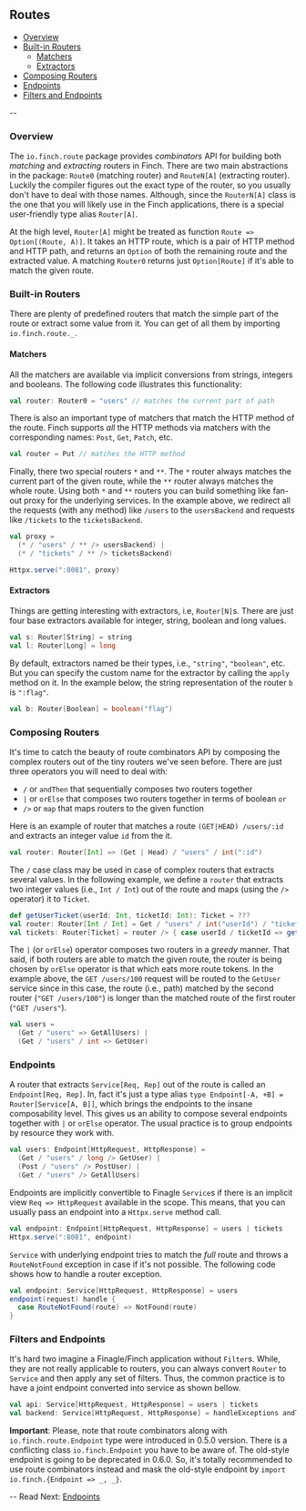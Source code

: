 ## Routes

* [Overview](route.md#overview)
* [Built-in Routers](route.md#built-in-routers)
  * [Matchers](route.md#matchers)
  * [Extractors](route.md#extractors)
* [Composing Routers](route.md#composing-routers)
* [Endpoints](route.md#endpoints)
* [Filters and Endpoints](route.md#filters-and-endpoints)

--

### Overview

The `io.finch.route` package provides _combinators_ API for building both _matching_ and _extracting_ routers in
Finch. There are two main abstractions in the package: `Route0` (matching router) and `RouteN[A]` (extracting router).
Luckily the compiler figures out the exact type of the router, so you usually don't have to deal with those names.
Although, since the `RouterN[A]` class is the one that you will likely use in the Finch applications, there is a special
user-friendly type alias `Router[A]`.

At the high level, `Router[A]` might be treated as function `Route => Option[(Route, A)]`. It takes an HTTP route, which
is a pair of HTTP method and HTTP path, and returns an `Option` of both the remaining route and the extracted value. A
matching `Router0` returns just `Option[Route]` if it's able to match the given route.

### Built-in Routers

There are plenty of predefined routers that match the simple part of the route or extract some value from it. You can
get of all them by importing `io.finch.route._`. 

#### Matchers

All the matchers are available via implicit conversions from strings, integers and booleans. The following code
illustrates this functionality:

```scala
val router: Router0 = "users" // matches the current part of path
```

There is also an important type of matchers that match the HTTP method of the route. Finch supports _all_ the HTTP
methods via matchers with the corresponding names: `Post`, `Get`, `Patch`, etc.

```scala
val router = Put // matches the HTTP method
```

Finally, there two special routers `*` and `**`. The `*` router always matches the current part of the given route,
while the `**` router always matches the whole route. Using both `*` and `**` routers you can build something like
fan-out proxy for the underlying services. In the example above, we redirect all the requests (with any method) like
`/users` to the `usersBackend` and requests like `/tickets` to the `ticketsBackend`.

```scala
val proxy = 
  (* / "users" / ** /> usersBackend) |
  (* / "tickets" / ** /> ticketsBackend)

Httpx.serve(":8081", proxy)
```
#### Extractors

Things are getting interesting with extractors, i.e, `Router[N]`s. There are just four base extractors available for 
integer, string, boolean and long values.

```scala
val s: Router[String] = string
val l: Router[Long] = long
```

By default, extractors named be their types, i.e., `"string"`, `"boolean"`, etc. But you can specify the custom name for
the extractor by calling the `apply` method on it. In the example below, the string representation of the router `b` is
`":flag"`.

```scala
val b: Router[Boolean] = boolean("flag")
```

### Composing Routers

It's time to catch the beauty of route combinators API by composing the complex routers out of the tiny routers we've
seen before. There are just three operators you will need to deal with: 

* `/` or `andThen` that sequentially composes two routers together
* `|` or `orElse` that composes two routers together in terms of boolean `or`
* `/>` or `map` that maps routers to the given function

Here is an example of router that matches a route `(GET|HEAD) /users/:id` and extracts an integer value `id` from the
it.

```scala
val router: Router[Int] => (Get | Head) / "users" / int(":id")
```

The `/` case class may be used in case of complex routers that extracts several values. In the following example, we
define a `router` that extracts two integer values (i.e., `Int / Int`) out of the route and maps (using the `/>`
operator) it to `Ticket`. 
  
```scala
def getUserTicket(userId: Int, ticketId: Int): Ticket = ???
val router: Router[Int / Int] = Get / "users" / int("userId") / "tickets" / int("ticketId")
val tickets: Router[Ticket] = router /> { case userId / ticketId => getUserTicket(userId, ticketId) }
```

The `|` (or `orElse`) operator composes two routers in a _greedy_ manner. That said, if both routers are able to match
the given route, the router is being chosen by `orElse` operator is that which eats more route tokens. In the example
above, the `GET /users/100` request will be routed to the `GetUser` service since in this case, the route (i.e., path)
matched by the second router (`"GET /users/100"`) is longer than the matched route of the first router (`"GET /users"`).

```scala
val users = 
  (Get / "users" => GetAllUsers) |
  (Get / "users" / int => GetUser)
```

### Endpoints

A router that extracts `Service[Req, Rep]` out of the route is called an `Endpoint[Req, Rep]`. In, fact it's just a type
alias `type Endpoint[-A, +B] = Router[Service[A, B]]`, which brings the endpoints to the insane composability level.
This gives us an ability to compose several endpoints together with `|` or `orElse` operator. The usual practice is to
group endpoints by resource they work with.
   
```scala
val users: Endpoint[HttpRequest, HttpResponse] =
  (Get / "users" / long /> GetUser) |
  (Post / "users" /> PostUser) |
  (Get / "users" /> GetAllUsers)
```

Endpoints are implicitly convertible to Finagle `Service`s if there is an implicit view `Req => HttpRequest` available
in the scope. This means, that you can usually pass an endpoint into a `Httpx.serve` method call.

```scala
val endpoint: Endpoint[HttpRequest, HttpResponse] = users | tickets
Httpx.serve(":8081", endpoint)
```

`Service` with underlying endpoint tries to match the _full_ route and throws a `RouteNotFound` exception in case if
it's not possible. The following code shows how to handle a router exception.
  
```scala
val endpoint: Service[HttpRequest, HttpResponse] = users
endpoint(request) handle {
  case RouteNotFound(route) => NotFound(route)
}
```

### Filters and Endpoints

It's hard two imagine a Finagle/Finch application without `Filter`s. While, they are not really applicable to routers,
you can always convert `Router` to `Service` and then apply any set of filters. Thus, the common practice is to have
a joint endpoint converted into service as shown bellow.
 
```scala
val api: Service[HttpRequest, HttpResponse] = users | tickets
val backend: Service[HttpRequest, HttpResponse] = handleExceptions andThen doOtherAwesomeThings andThen api
```

**Important**: Please, note that route combinators along with `io.finch.route.Endpoint` type were introduced in 0.5.0
version. There is a conflicting class `io.finch.Endpoint` you have to be aware of. The old-style endpoint is going to
be deprecated in 0.6.0. So, it's totally recommended to use route combinators instead and mask the old-style endpoint
by `import io.finch.{Endpoint => _, _}`.

--
Read Next: [Endpoints](endpoint.md)